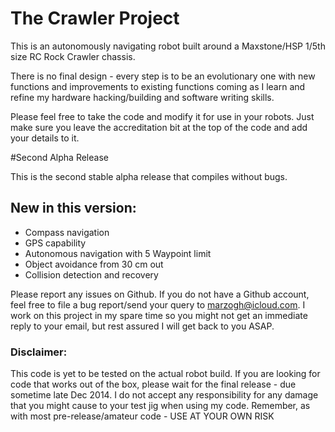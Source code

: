 The Crawler Project
===================

This is an autonomously navigating robot built around a Maxstone/HSP 1/5th size RC Rock Crawler chassis.

There is no final design - every step is to be an evolutionary one with new functions and improvements to existing functions coming as I learn and refine my hardware hacking/building and software writing skills.

Please feel free to take the code and modify it for use in your robots. Just make sure you leave the accreditation bit at the top of the code and add your details to it.

#Second Alpha Release

This is the second stable alpha release that compiles without bugs.

## New in this version:

- Compass navigation
- GPS capability
- Autonomous navigation with 5 Waypoint limit
- Object avoidance from 30 cm out
- Collision detection and recovery

Please report any issues on Github. If you do not have a Github account, feel free to file a bug report/send your query to marzogh@icloud.com. I work on this project in my spare time so you might not get an immediate reply to your email, but rest assured I will get back to you ASAP.

### Disclaimer: 
This code is yet to be tested on the actual robot build. If you are looking for code that works out of the box, please wait for the final release - due sometime late Dec 2014. 
I do not accept any responsibility for any damage that you might cause to your test jig when using my code. Remember, as with most pre-release/amateur code - USE AT YOUR OWN RISK
